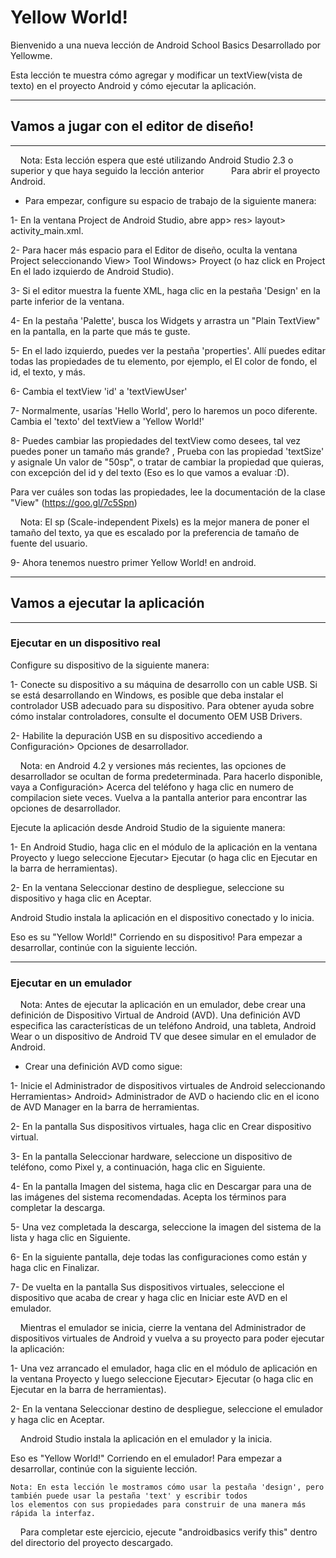 # Yellow World!

Bienvenido a una nueva lección de Android School Basics
Desarrollado por Yellowme.

Esta lección te muestra cómo agregar y modificar un textView(vista de texto) en el proyecto Android y cómo ejecutar la aplicación.

--------------------
## Vamos a jugar con el editor de diseño!
--------------------

    Nota: Esta lección espera que esté utilizando Android Studio 2.3 o superior y que haya seguido la lección anterior
          Para abrir el proyecto Android.

* Para empezar, configure su espacio de trabajo de la siguiente manera:

1- En la ventana Project de Android Studio, abre app> res> layout> activity_main.xml.

2- Para hacer más espacio para el Editor de diseño, oculta la ventana Project seleccionando View> Tool Windows> Proyect 
(o haz click en Project En el lado izquierdo de Android Studio).

3- Si el editor muestra la fuente XML, haga clic en la pestaña 'Design' en la parte inferior de la ventana.

4- En la pestaña 'Palette', busca los Widgets y arrastra un "Plain TextView" en la pantalla, en la parte que más te guste.

5- En el lado izquierdo, puedes ver la pestaña 'properties'. Allí puedes editar todas las propiedades de tu elemento, por ejemplo, el
El color de fondo, el id, el texto, y más.

6- Cambia el textView 'id' a 'textViewUser'

7- Normalmente, usarías 'Hello World', pero lo haremos un poco diferente. Cambia el 'texto' del textView a 'Yellow World!'

8- Puedes cambiar las propiedades del textView como desees, tal vez puedes poner un tamaño más grande? , Prueba con las propiedad 
'textSize' y asignale Un valor de "50sp", o tratar de cambiar la propiedad que quieras, con excepción del id y del texto 
(Eso es lo que vamos a evaluar :D).

Para ver cuáles son todas las propiedades, lee la documentación de la clase "View" (https://goo.gl/7c5Spn)

    Nota: El sp (Scale-independent Pixels) es la mejor manera de poner el tamaño del texto, ya que es escalado por la preferencia de 
    tamaño de fuente del usuario.

9- Ahora tenemos nuestro primer Yellow World! en android.

--------------------
## Vamos a ejecutar la aplicación
--------------------

### Ejecutar en un dispositivo real

Configure su dispositivo de la siguiente manera:

1- Conecte su dispositivo a su máquina de desarrollo con un cable USB. Si se está desarrollando en Windows, es posible que deba 
instalar el controlador USB adecuado para su dispositivo. Para obtener ayuda sobre cómo instalar controladores, 
consulte el documento OEM USB Drivers.

2- Habilite la depuración USB en su dispositivo accediendo a Configuración> Opciones de desarrollador.

    Nota: en Android 4.2 y versiones más recientes, las opciones de desarrollador se ocultan de forma predeterminada. 
    Para hacerlo disponible, vaya a Configuración> Acerca del teléfono y haga clic en numero de compilacion siete veces. 
    Vuelva a la pantalla anterior para encontrar las opciones de desarrollador.

Ejecute la aplicación desde Android Studio de la siguiente manera:

1- En Android Studio, haga clic en el módulo de la aplicación en la ventana Proyecto y luego seleccione Ejecutar> Ejecutar 
(o haga clic en Ejecutar en la barra de herramientas).

2- En la ventana Seleccionar destino de despliegue, seleccione su dispositivo y haga clic en Aceptar.

Android Studio instala la aplicación en el dispositivo conectado y lo inicia.

Eso es su "Yellow World!" Corriendo en su dispositivo! Para empezar a desarrollar, continúe con la siguiente lección.


--------------------
### Ejecutar en un emulador

    Nota: Antes de ejecutar la aplicación en un emulador, debe crear una definición de Dispositivo Virtual de Android (AVD). 
    Una definición AVD especifica las características de un teléfono Android, una tableta, Android Wear o un dispositivo de 
    Android TV que desee simular en el emulador de Android.

* Crear una definición AVD como sigue:

1- Inicie el Administrador de dispositivos virtuales de Android seleccionando Herramientas> Android> Administrador de AVD o haciendo 
clic en el icono de AVD Manager en la barra de herramientas.

2- En la pantalla Sus dispositivos virtuales, haga clic en Crear dispositivo virtual.

3- En la pantalla Seleccionar hardware, seleccione un dispositivo de teléfono, como Pixel y, a continuación, haga clic en Siguiente.

4- En la pantalla Imagen del sistema, haga clic en Descargar para una de las imágenes del sistema recomendadas. Acepta los términos 
para completar la descarga.

5- Una vez completada la descarga, seleccione la imagen del sistema de la lista y haga clic en Siguiente.

6- En la siguiente pantalla, deje todas las configuraciones como están y haga clic en Finalizar.

7- De vuelta en la pantalla Sus dispositivos virtuales, seleccione el dispositivo que acaba de crear y haga clic en Iniciar este AVD 
en el emulador.

    Mientras el emulador se inicia, cierre la ventana del Administrador de dispositivos virtuales de Android y vuelva a su proyecto 
    para poder ejecutar la aplicación:

1- Una vez arrancado el emulador, haga clic en el módulo de aplicación en la ventana Proyecto y luego seleccione Ejecutar> Ejecutar 
(o haga clic en Ejecutar en la barra de herramientas).

2- En la ventana Seleccionar destino de despliegue, seleccione el emulador y haga clic en Aceptar.

    Android Studio instala la aplicación en el emulador y la inicia.


Eso es "Yellow World!" Corriendo en el emulador! Para empezar a desarrollar, continúe con la siguiente lección.

    Nota: En esta lección le mostramos cómo usar la pestaña 'design', pero también puede usar la pestaña 'text' y escribir todos 
    los elementos con sus propiedades para construir de una manera más rápida la interfaz.

    Para completar este ejercicio, ejecute "androidbasics verify this" dentro del directorio del proyecto descargado.